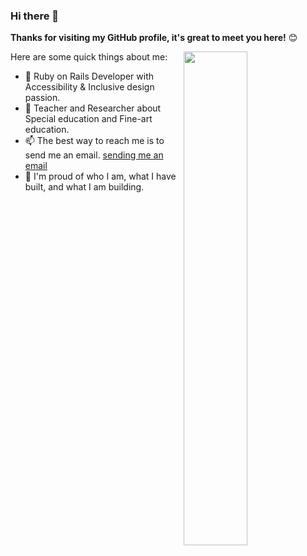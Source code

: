 

### Hi there 👋

**Thanks for visiting my GitHub profile, it's great to meet you here!** 😊

<a href="https://github.com/CAVASOL?tab=repositories">
  <img align="right" src="https://github-readme-stats.vercel.app/api?username=CAVASOL&show_icons=true&title_color=000&icon_color=0099ff&text_color=000&bg_color=ffffff&hide_border=true#gh-light-mode-only" width="45%" />
</a>

Here are some quick things about me:

- 🔭 Ruby on Rails Developer with Accessibility & Inclusive design passion.
- 🏫 Teacher and Researcher about Special education and Fine-art education.
- 📫 The best way to reach me is to send me an email. [sending me an email](awyeon@gmail.com)
- 🧸 I'm proud of who I am, what I have built, and what I am building.
